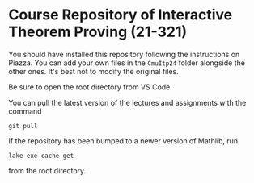 # Course Repository of Interactive Theorem Proving (21-321)

You should have installed this repository following the instructions on Piazza.
You can add your own files in the `CmuItp24` folder alongside the other ones.
It's best not to modify the original files.

Be sure to open the root directory from VS Code.

You can pull the latest version of the lectures and assignments with the command
```
git pull
```
If the repository has been bumped to a newer version of Mathlib, run
```
lake exe cache get
```
from the root directory.
